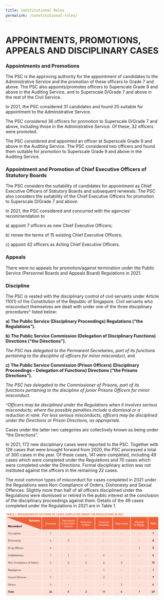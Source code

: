 ```yaml
---
title: Constitutional Roles
permalink: /constitutional-roles/
---
```

# **APPOINTMENTS, PROMOTIONS, APPEALS AND DISCIPLINARY CASES**

### **Appointments and Promotions**

The PSC is the approving authority for the appointment of candidates to the Administrative Service and the promotion of these officers to Grade 7 and above. The PSC also appoints/promotes officers to Superscale Grade 9 and above in the Auditing Service, and to Superscale D/Grade 7 and above in the rest of the Civil Service.

In 2021, the PSC considered 31 candidates and found 20 suitable for appointment to the Administrative Service.

The PSC considered 36 officers for promotion to Superscale D/Grade 7 and above, including those in the Administrative Service. Of these, 32 officers were promoted.

The PSC considered and appointed an officer at Superscale Grade 9 and above in the Auditing Service. The PSC considered two officers and found them suitable for promotion to Superscale Grade 9 and above in the Auditing Service. 


### **Appointment and Promotion of Chief Executive Officers of Statutory Boards**

The PSC considers the suitability of candidates for appointment as Chief Executive Officers of Statutory Boards and subsequent renewals. The PSC also considers the suitability of the Chief Executive Officers for promotion to Superscale D/Grade 7 and above.

In 2021, the PSC considered and concurred with the agencies’ recommendation to 

a)	appoint 7 officers as new Chief Executive Officers;

b)	renew the terms of 15 existing Chief Executive Officers;

c)	appoint 42 officers as Acting Chief Executive Officers.


### **Appeals**

There were no appeals for promotion/against termination under the Public Service (Personnel Boards and Appeals Board) Regulations in 2021. 


### **Discipline**

The PSC is vested with the disciplinary control of civil servants under Article 110(1) of the Constitution of the Republic of Singapore. Civil servants who misconduct themselves are dealt with under one of the three disciplinary procedures^ listed below: 

**a)	The Public Service (Disciplinary Proceedings) Regulations (“the Regulations”).**

**b)	The Public Service Commission (Delegation of Disciplinary Functions) Directions (“the Directions”).**

*The PSC has delegated to the Permanent Secretaries, part of its functions pertaining to the discipline of officers for minor misconduct,* and

**c)	The Public Service Commission (Prison Officers) (Disciplinary Proceedings – Delegation of Functions) Directions (“the Prisons Directions”).** 

*The PSC has delegated to the Commissioner of Prisons, part of its functions pertaining to the discipline of junior Prisons Officers for minor misconduct.*

*^Officers may be disciplined under the Regulations when it involves serious misconducts; where the possible penalties include a dismissal or a reduction in rank. For less serious misconducts, officers may be disciplined under the Directions or Prison Directions, as appropriate.*

Cases under the latter two categories are collectively known as being under “the Directions”.

In 2021, 172 new disciplinary cases were reported to the PSC. Together with 128 cases that were brought forward from 2020, the PSC processed a total of 300 cases in the year. Of these cases, 141 were completed, including 49 cases which were completed under the Regulations and 70 cases which were completed under the Directions. Formal disciplinary action was not instituted against the officers in the remaining 22 cases.

The most common types of misconduct for cases completed in 2021 under the Regulations were Non-Compliance of Orders, Dishonesty and Sexual Offences. Slightly more than half of all officers disciplined under the Regulations were dismissed or retired in the public interest at the conclusion of the disciplinary proceedings against them. Details of the 49 cases completed under the Regulations in 2021 are in Table 1.


![alt text - Table 1](/images/21Table1.PNG)
